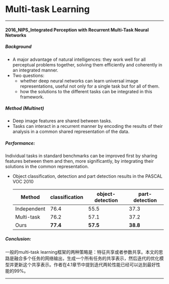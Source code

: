 <script type="text/javascript" src="http://cdn.mathjax.org/mathjax/latest/MathJax.js?config=default"></script>

# Multi-task Learning

---

#### 2016_NIPS_Integrated Perception with Recurrent Multi-Task Neural Networks

##### Background
- A major advantage of natural intelligences: they work well for all perceptual problems together, solving them efficiently and coherently in an integrated manner.
-  Two questions:
    - whether deep neural networks can learn universal image representations, useful not only for a single task but for all of them.
    - how the solutions to the different tasks can be integrated in this framework.

##### Method (Multinet)
- Deep image features are shared between tasks.
- Tasks can interact in a recurrent manner by encoding the results of their analysis in a common
shared representation of the data.


##### Performance: 
Individual tasks in standard benchmarks can be improved first by sharing features between them and then, more significantly, by integrating their solutions in the common representation.
- Object classification, detection and part detection results in the PASCAL VOC 2010

    |Method | classification | object-detection | part-detection |
    | ------ | ------ | ------ | ------ | 
    | Independent | 76.4 | 55.5 | 37.3 | 
    | Multi-task | 76.2 | 57.1 | 37.2 |
    | Ours | **77.4** | **57.5** | **38.8** |
    
##### Conclusion:
一般的multi-task learning框架的两种策略是：特征共享或者参数共享。本文的思路是融合多个任务的网络输出，生成一个所有任务的共享表示，然后迭代的优化模型并更新这个共享表示。作者在4.1章节中提到迭代两轮性能已经可以达到最好性能的99%。

---
